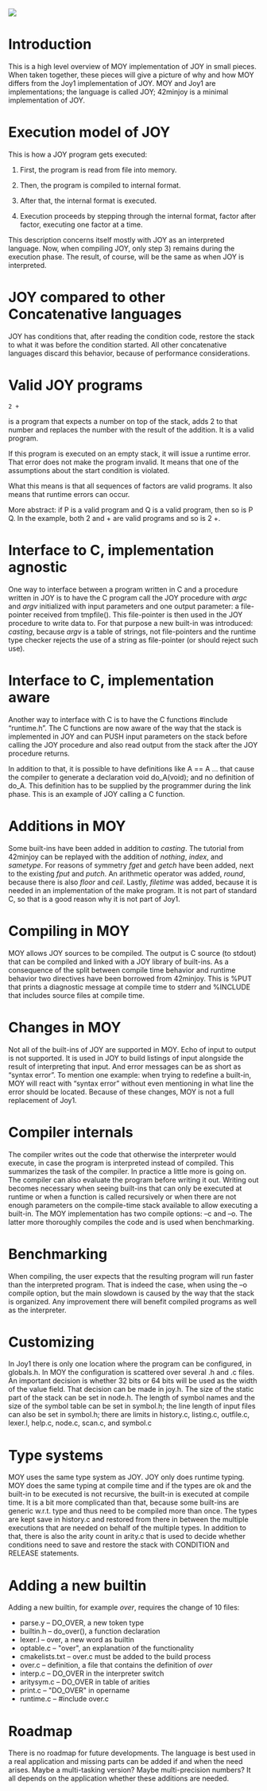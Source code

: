  ![](media/image1.png)
======================

Introduction
============

This is a high level overview of MOY implementation of JOY in small
pieces. When taken together, these pieces will give a picture of why and
how MOY differs from the Joy1 implementation of JOY. MOY and Joy1 are
implementations; the language is called JOY; 42minjoy is a minimal
implementation of JOY.

Execution model of JOY
======================

This is how a JOY program gets executed:

1)  First, the program is read from file into memory.

2)  Then, the program is compiled to internal format.

3)  After that, the internal format is executed.

4)  Execution proceeds by stepping through the internal format, factor
    after factor, executing one factor at a time.

This description concerns itself mostly with JOY as an interpreted
language. Now, when compiling JOY, only step 3) remains during the
execution phase. The result, of course, will be the same as when JOY is
interpreted.

JOY compared to other Concatenative languages
=============================================

JOY has conditions that, after reading the condition code, restore the
stack to what it was before the condition started. All other
concatenative languages discard this behavior, because of performance
considerations.

Valid JOY programs
==================

    2 +

is a program that expects a number on top of the stack, adds 2 to that
number and replaces the number with the result of the addition. It is a
valid program.

If this program is executed on an empty stack, it will issue a runtime
error. That error does not make the program invalid. It means that one
of the assumptions about the start condition is violated.

What this means is that all sequences of factors are valid programs. It
also means that runtime errors can occur.

More abstract: if P is a valid program and Q is a valid program, then so
is P Q. In the example, both 2 and + are valid programs and so is 2 +.

Interface to C, implementation agnostic
=======================================

One way to interface between a program written in C and a procedure
written in JOY is to have the C program call the JOY procedure with
*argc* and *argv* initialized with input parameters and one output
parameter: a file-pointer received from tmpfile(). This file-pointer is
then used in the JOY procedure to write data to. For that purpose a new
built-in was introduced: *casting*, because *argv* is a table of
strings, not file-pointers and the runtime type checker rejects the use
of a string as file-pointer (or should reject such use).

Interface to C, implementation aware
====================================

Another way to interface with C is to have the C functions \#include
“runtime.h”. The C functions are now aware of the way that the stack is
implemented in JOY and can PUSH input parameters on the stack before
calling the JOY procedure and also read output from the stack after the
JOY procedure returns.

In addition to that, it is possible to have definitions like A == A …
that cause the compiler to generate a declaration void do\_A(void); and
no definition of do\_A. This definition has to be supplied by the
programmer during the link phase. This is an example of JOY calling a C
function.

Additions in MOY
================

Some built-ins have been added in addition to *casting*. The tutorial
from 42minjoy can be replayed with the addition of *nothing*, *index*,
and *sametype*. For reasons of symmetry *fget* and *getch* have been
added, next to the existing *fput* and *putch*. An arithmetic operator
was added, *round*, because there is also *floor* and *ceil*. Lastly,
*filetime* was added, because it is needed in an implementation of the
make program. It is not part of standard C, so that is a good reason why
it is not part of Joy1.

Compiling in MOY
================

MOY allows JOY sources to be compiled. The output is C source (to
stdout) that can be compiled and linked with a JOY library of built-ins.
As a consequence of the split between compile time behavior and runtime
behavior two directives have been borrowed from 42minjoy. This is %PUT
that prints a diagnostic message at compile time to stderr and %INCLUDE
that includes source files at compile time.

Changes in MOY
==============

Not all of the built-ins of JOY are supported in MOY. Echo of input to
output is not supported. It is used in JOY to build listings of input
alongside the result of interpreting that input. And error messages can
be as short as “syntax error”. To mention one example: when trying to
redefine a built-in, MOY will react with “syntax error” without even
mentioning in what line the error should be located. Because of these
changes, MOY is not a full replacement of Joy1.

Compiler internals
==================

The compiler writes out the code that otherwise the interpreter would
execute, in case the program is interpreted instead of compiled. This
summarizes the task of the compiler. In practice a little more is going
on. The compiler can also evaluate the program before writing it out.
Writing out becomes necessary when seeing built-ins that can only be
executed at runtime or when a function is called recursively or when
there are not enough parameters on the compile-time stack available to
allow executing a built-in. The MOY implementation has two compile
options: –c and –o. The latter more thoroughly compiles the code and is
used when benchmarking.

Benchmarking
============

When compiling, the user expects that the resulting program will run
faster than the interpreted program. That is indeed the case, when using
the –o compile option, but the main slowdown is caused by the way that
the stack is organized. Any improvement there will benefit compiled
programs as well as the interpreter.

Customizing
===========

In Joy1 there is only one location where the program can be configured,
in globals.h. In MOY the configuration is scattered over several .h and
.c files. An important decision is whether 32 bits or 64 bits will be
used as the width of the value field. That decision can be made in
joy.h. The size of the static part of the stack can be set in node.h.
The length of symbol names and the size of the symbol table can be set
in symbol.h; the line length of input files can also be set in symbol.h;
there are limits in history.c, listing.c, outfile.c, lexer.l, help.c,
node.c, scan.c, and symbol.c

Type systems
============

MOY uses the same type system as JOY. JOY only does runtime typing. MOY
does the same typing at compile time and if the types are ok and the
built-in to be executed is not recursive, the built-in is executed at
compile time. It is a bit more complicated than that, because some
built-ins are generic w.r.t. type and thus need to be compiled more than
once. The types are kept save in history.c and restored from there in
between the multiple executions that are needed on behalf of the
multiple types. In addition to that, there is also the arity count in
arity.c that is used to decide whether conditions need to save and
restore the stack with CONDITION and RELEASE statements.

Adding a new builtin
====================

Adding a new builtin, for example *over*, requires the change of 10
files:

-   parse.y – DO\_OVER, a new token type
-   builtin.h – do\_over(), a function declaration
-   lexer.l – over, a new word as builtin
-   optable.c – "over", an explanation of the functionality
-   cmakelists.txt – over.c must be added to the build process
-   over.c – definition, a file that contains the definition of *over*
-   interp.c – DO\_OVER in the interpreter switch
-   aritysym.c – DO\_OVER in table of arities
-   print.c – "DO\_OVER" in opername
-   runtime.c – \#include over.c

Roadmap
=======

There is no roadmap for future developments. The language is best used
in a real application and missing parts can be added if and when the
need arises. Maybe a multi-tasking version? Maybe multi-precision
numbers? It all depends on the application whether these additions are
needed.
